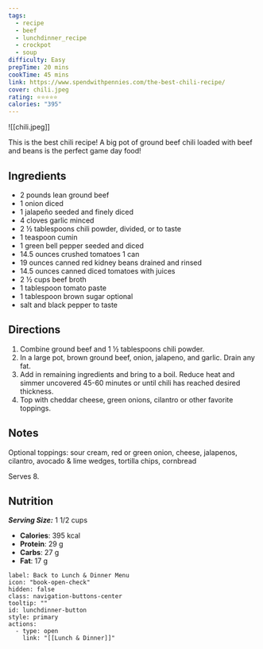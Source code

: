 ```yaml
---
tags:
  - recipe
  - beef
  - lunchdinner_recipe
  - crockpot
  - soup
difficulty: Easy
prepTime: 20 mins
cookTime: 45 mins
link: https://www.spendwithpennies.com/the-best-chili-recipe/
cover: chili.jpeg
rating: ⭐️⭐️⭐️⭐️⭐️
calories: "395"
---
```


![[chili.jpeg]]

This is the best chili recipe! A big pot of ground beef chili loaded with beef and beans is the perfect game day food!

## Ingredients
- 2 pounds lean ground beef
- 1 onion diced
- 1 jalapeño seeded and finely diced
- 4 cloves garlic minced
- 2 ½ tablespoons chili powder, divided, or to taste
- 1 teaspoon cumin
- 1 green bell pepper seeded and diced
- 14.5 ounces crushed tomatoes 1 can
- 19 ounces canned red kidney beans drained and rinsed
- 14.5 ounces canned diced tomatoes with juices
- 2 ½ cups beef broth
- 1 tablespoon tomato paste
- 1 tablespoon brown sugar optional
- salt and black pepper to taste


## Directions
1. Combine ground beef and 1 ½ tablespoons chili powder.
2. In a large pot, brown ground beef, onion, jalapeno, and garlic. Drain any fat.
3. Add in remaining ingredients and bring to a boil. Reduce heat and simmer uncovered 45-60 minutes or until chili has reached desired thickness.
4. Top with cheddar cheese, green onions, cilantro or other favorite toppings.

## Notes
Optional toppings: sour cream, red or green onion, cheese, jalapenos, cilantro, avocado & lime wedges, tortilla chips, cornbread

Serves 8.
## Nutrition
***Serving Size:*** 1 1/2 cups
- **Calories**: 395 kcal
- **Protein**: 29 g
- **Carbs**: 27 g
- **Fat**: 17 g


```meta-bind-button
label: Back to Lunch & Dinner Menu
icon: "book-open-check"
hidden: false
class: navigation-buttons-center
tooltip: ""
id: lunchdinner-button
style: primary
actions:
  - type: open
    link: "[[Lunch & Dinner]]"

```
 
